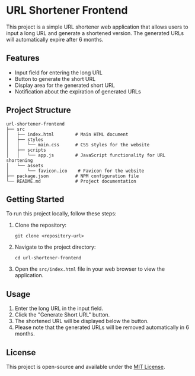 # URL Shortener Frontend

This project is a simple URL shortener web application that allows users to input a long URL and generate a shortened version. The generated URLs will automatically expire after 6 months.

## Features

- Input field for entering the long URL
- Button to generate the short URL
- Display area for the generated short URL
- Notification about the expiration of generated URLs

## Project Structure

```
url-shortener-frontend
├── src
│   ├── index.html        # Main HTML document
│   ├── styles
│   │   └── main.css      # CSS styles for the website
│   ├── scripts
│   │   └── app.js        # JavaScript functionality for URL shortening
│   └── assets
│       └── favicon.ico    # Favicon for the website
├── package.json          # NPM configuration file
└── README.md             # Project documentation
```

## Getting Started

To run this project locally, follow these steps:

1. Clone the repository:
   ```
   git clone <repository-url>
   ```

2. Navigate to the project directory:
   ```
   cd url-shortener-frontend
   ```

3. Open the `src/index.html` file in your web browser to view the application.

## Usage

1. Enter the long URL in the input field.
2. Click the "Generate Short URL" button.
3. The shortened URL will be displayed below the button.
4. Please note that the generated URLs will be removed automatically in 6 months.

## License

This project is open-source and available under the [MIT License](LICENSE).